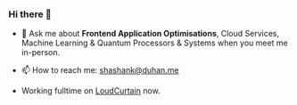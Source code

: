 ### Hi there 👋

- 💬 Ask me about **Frontend Application Optimisations**, Cloud Services, Machine Learning & Quantum Processors & Systems when you meet me in-person.

- 📫 How to reach me: shashank@duhan.me

- Working fulltime on [LoudCurtain](https://github.com/loudcurtain) now.

<!--
**shashankduhan/shashankduhan** is a ✨ _special_ ✨ repository because its `README.md` (this file) appears on your GitHub profile.

Here are some ideas to get you started:

- 🔭 I’m currently working on ...
- 🌱 I’m currently learning ...
- 👯 I’m looking to collaborate on ...
- 🤔 I’m looking for help with ...
- 💬 Ask me about ...
- 📫 How to reach me: ...
- 😄 Pronouns: ...
- ⚡ Fun fact: ...
-->
